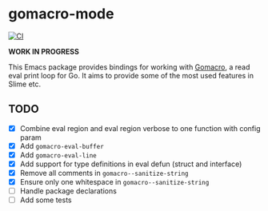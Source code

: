 # gomacro-mode

[![CI](https://github.com/storvik/gomacro-mode/workflows/CI/badge.svg)](https://github.com/storvik/gomacro-mode/actions)

**WORK IN PROGRESS**

This Emacs package provides bindings for working with [Gomacro](https://github.com/cosmos72/gomacro), a read eval print loop for Go.
It aims to provide some of the most used features in Slime etc.


## TODO

- [x] Combine eval region and eval region verbose to one function with config param
- [x] Add `gomacro-eval-buffer`
- [x] Add `gomacro-eval-line`
- [x] Add support for type definitions in eval defun (struct and interface)
- [x] Remove all comments in `gomacro--sanitize-string`
- [x] Ensure only one whitespace in `gomacro--sanitize-string`
- [ ] Handle package declarations
- [ ] Add some tests
